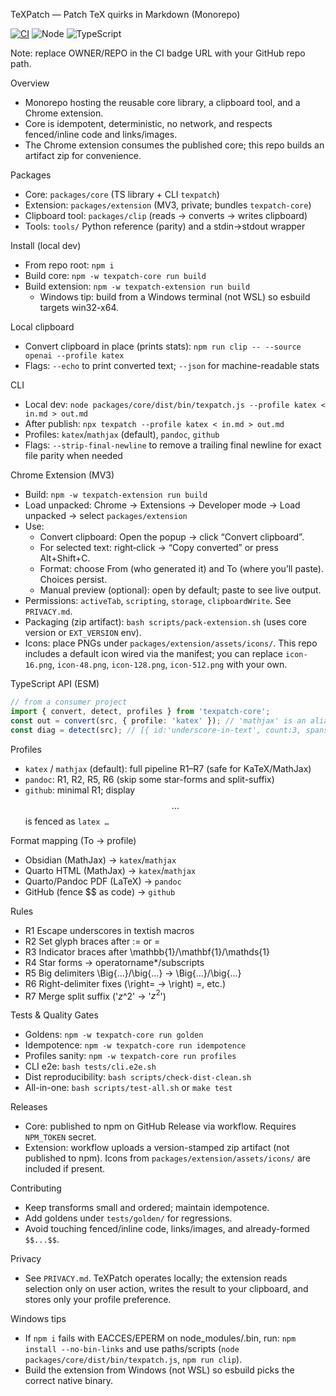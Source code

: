 TeXPatch — Patch TeX quirks in Markdown (Monorepo)

[![CI](https://github.com/OWNER/REPO/actions/workflows/ci.yml/badge.svg)](#)
![Node](https://img.shields.io/badge/node-%3E%3D20-brightgreen)
![TypeScript](https://img.shields.io/badge/TypeScript-5.x-3178C6)

Note: replace OWNER/REPO in the CI badge URL with your GitHub repo path.

Overview
- Monorepo hosting the reusable core library, a clipboard tool, and a Chrome extension.
- Core is idempotent, deterministic, no network, and respects fenced/inline code and links/images.
- The Chrome extension consumes the published core; this repo builds an artifact zip for convenience.

Packages
- Core: `packages/core` (TS library + CLI `texpatch`)
- Extension: `packages/extension` (MV3, private; bundles `texpatch-core`)
- Clipboard tool: `packages/clip` (reads → converts → writes clipboard)
- Tools: `tools/` Python reference (parity) and a stdin→stdout wrapper

Install (local dev)
- From repo root: `npm i`
- Build core: `npm -w texpatch-core run build`
- Build extension: `npm -w texpatch-extension run build`
  - Windows tip: build from a Windows terminal (not WSL) so esbuild targets win32-x64.

Local clipboard
- Convert clipboard in place (prints stats): `npm run clip -- --source openai --profile katex`
- Flags: `--echo` to print converted text; `--json` for machine-readable stats

CLI
- Local dev: `node packages/core/dist/bin/texpatch.js --profile katex < in.md > out.md`
- After publish: `npx texpatch --profile katex < in.md > out.md`
- Profiles: `katex`/`mathjax` (default), `pandoc`, `github`
- Flags: `--strip-final-newline` to remove a trailing final newline for exact file parity when needed

Chrome Extension (MV3)
- Build: `npm -w texpatch-extension run build`
- Load unpacked: Chrome → Extensions → Developer mode → Load unpacked → select `packages/extension`
- Use:
  - Convert clipboard: Open the popup → click “Convert clipboard”.
  - For selected text: right‑click → “Copy converted” or press Alt+Shift+C.
  - Format: choose From (who generated it) and To (where you’ll paste). Choices persist.
  - Manual preview (optional): open by default; paste to see live output.
- Permissions: `activeTab`, `scripting`, `storage`, `clipboardWrite`. See `PRIVACY.md`.
- Packaging (zip artifact): `bash scripts/pack-extension.sh` (uses core version or `EXT_VERSION` env).
 - Icons: place PNGs under `packages/extension/assets/icons/`. This repo includes a default icon wired via the manifest; you can replace
   `icon-16.png`, `icon-48.png`, `icon-128.png`, `icon-512.png` with your own.

TypeScript API (ESM)
```ts
// from a consumer project
import { convert, detect, profiles } from 'texpatch-core';
const out = convert(src, { profile: 'katex' }); // 'mathjax' is an alias of 'katex'
const diag = detect(src); // [{ id:'underscore-in-text', count:3, spans:[...] }]
```

Profiles
- `katex` / `mathjax` (default): full pipeline R1–R7 (safe for KaTeX/MathJax)
- `pandoc`: R1, R2, R5, R6 (skip some star-forms and split-suffix)
- `github`: minimal R1; display $$…$$ is fenced as ```latex … ```

Format mapping (To → profile)
- Obsidian (MathJax) → `katex`/`mathjax`
- Quarto HTML (MathJax) → `katex`/`mathjax`
- Quarto/Pandoc PDF (LaTeX) → `pandoc`
- GitHub (fence $$ as code) → `github`

Rules
- R1 Escape underscores in textish macros
- R2 Set glyph braces after := or =
- R3 Indicator braces after \mathbb{1}/\mathbf{1}/\mathds{1}
- R4 Star forms → operatorname*/subscripts
- R5 Big delimiters \Big{…}/\big{…} → \Big\{…\}/\big\{…\}
- R6 Right-delimiter fixes (\right= → \right) =, etc.)
- R7 Merge split suffix ('$z$^2' → '$z^2$')

Tests & Quality Gates
- Goldens: `npm -w texpatch-core run golden`
- Idempotence: `npm -w texpatch-core run idempotence`
- Profiles sanity: `npm -w texpatch-core run profiles`
- CLI e2e: `bash tests/cli.e2e.sh`
- Dist reproducibility: `bash scripts/check-dist-clean.sh`
- All-in-one: `bash scripts/test-all.sh` or `make test`

Releases
- Core: published to npm on GitHub Release via workflow. Requires `NPM_TOKEN` secret.
- Extension: workflow uploads a version-stamped zip artifact (not published to npm). Icons from `packages/extension/assets/icons/` are included if present.

Contributing
- Keep transforms small and ordered; maintain idempotence.
- Add goldens under `tests/golden/` for regressions.
- Avoid touching fenced/inline code, links/images, and already-formed `$$...$$`.

Privacy
- See `PRIVACY.md`. TeXPatch operates locally; the extension reads selection only on user action, writes the result to your clipboard, and stores only your profile preference.

Windows tips
- If `npm i` fails with EACCES/EPERM on node_modules/.bin, run: `npm install --no-bin-links` and use paths/scripts (`node packages/core/dist/bin/texpatch.js`, `npm run clip`).
- Build the extension from Windows (not WSL) so esbuild picks the correct native binary.
